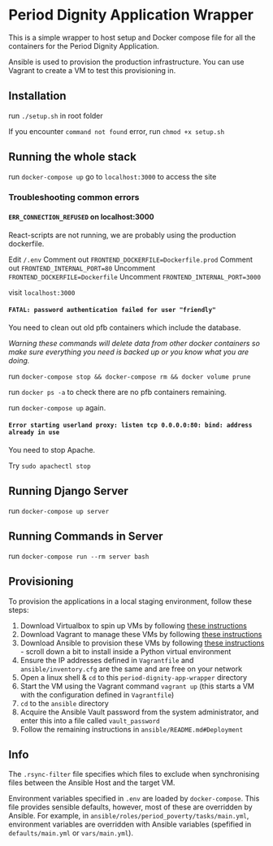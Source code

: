 # Period Dignity Application Wrapper

This is a simple wrapper to host setup and Docker compose file for all the containers for the Period Dignity Application.

Ansible is used to provision the production infrastructure. You can use Vagrant to create a VM to test this provisioning in.

## Installation

run `./setup.sh` in root folder

If you encounter `command not found` error, run `chmod +x setup.sh`

## Running the whole stack

run `docker-compose up`
go to `localhost:3000` to access the site

### Troubleshooting common errors

#### `ERR_CONNECTION_REFUSED` on localhost:3000

React-scripts are not running, we are probably using the production dockerfile.

Edit `/.env`
Comment out `FRONTEND_DOCKERFILE=Dockerfile.prod`
Comment out `FRONTEND_INTERNAL_PORT=80`
Uncomment `FRONTEND_DOCKERFILE=Dockerfile`
Uncomment `FRONTEND_INTERNAL_PORT=3000`

visit `localhost:3000`

#### `FATAL: password authentication failed for user "friendly"`

You need to clean out old pfb containers which include the database.

_Warning these commands will delete data from other docker containers so make sure everything you need is backed up or you know what you are doing._

run `docker-compose stop && docker-compose rm && docker volume prune`

run `docker ps -a` to check there are no pfb containers remaining.

run `docker-compose up` again.

#### `Error starting userland proxy: listen tcp 0.0.0.0:80: bind: address already in use`

You need to stop Apache.

Try `sudo apachectl stop`

## Running Django Server

run `docker-compose up server`

## Running Commands in Server

run `docker-compose run --rm server bash`

## Provisioning

To provision the applications in a local staging environment, follow these steps:

1. Download Virtualbox to spin up VMs by following [these instructions](https://www.virtualbox.org/wiki/Downloads)
2. Download Vagrant to manage these VMs by following [these instructions](https://www.vagrantup.com/downloads.html)
3. Download Ansible to provision these VMs by following [these instructions](https://docs.ansible.com/ansible/latest/installation_guide/intro_installation.html#latest-releases-via-pip) - scroll down a bit to install inside a Python virtual environment
4. Ensure the IP addresses defined in `Vagrantfile` and `ansible/inventory.cfg` are the same and are free on your network
5. Open a linux shell & `cd` to this `period-dignity-app-wrapper` directory
6. Start the VM using the Vagrant command `vagrant up` (this starts a VM with the configuration defined in `Vagrantfile`)
7. `cd` to the `ansible` directory
8. Acquire the Ansible Vault password from the system administrator, and enter this into a file called `vault_password`
9. Follow the remaining instructions in `ansible/README.md#Deployment`

## Info

The `.rsync-filter` file specifies which files to exclude when synchronising files between the Ansible Host and the target VM.

Environment variables specified in `.env` are loaded by `docker-compose`. This file provides sensible defaults, however, most of these are overridden by Ansible. For example, in `ansible/roles/period_poverty/tasks/main.yml`, environment variables are overridden with Ansible variables (spefified in `defaults/main.yml` or `vars/main.yml`).

